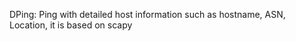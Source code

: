DPing:
Ping with detailed host information such as hostname, ASN, Location, it is based on scapy




